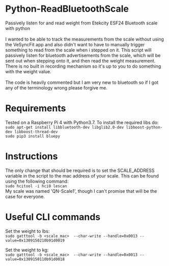 # Python-ReadBluetoothScale
Passively listen for and read weight from Etekcity ESF24 Bluetooth scale with python<br/>
<br/>
I wanted to be able to track the measurements from the scale without using the VeSyncFit app 
and also didn't want to have to manually trigger something to read from the scale when i stepped on it.
This script will passively listen for bluetooth advertisements from the scale, which will be sent out 
when stepping onto it, and then read the weight measurement.  There is no built in recording mechanism 
so it's up to you to do something with the weight value.
<br/>
<br/>
The code is heavily commented but I am very new to bluetooth so if I got any of the
terminology wrong please forgive me. 


# Requirements
Tested on a Raspberry Pi 4 with Python3.7.  To install the required libs do: 
<br/>`sudo apt-get install libbluetooth-dev libglib2.0-dev libboost-python-dev libboost-thread-dev`
<br/>`sudo pip3 install bluepy`

# Instructions
The only change that should be required is to set the SCALE_ADDRESS variable in the script to the mac address 
of your scale.  This can be found using the following command:<br/>
`sudo hcitool -i hci0 lescan`<br/>
My scale was named 'QN-Scale1', though I can't promise that will be the case for everyone.

# Useful CLI commands
Set the weight to lbs:<br/>
`sudo gatttool -b <scale_mac>  --char-write --handle=0x0013 --value=0x1309150210b91d0019`

Set the weight to kg:<br/>
`sudo gatttool -b <scale_mac>  --char-write --handle=0x0013 --value=0x1309150110b91d0018`
